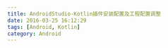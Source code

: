 ```yaml
---
title: AndroidStudio-Kotlin插件安装配置及工程配置调整
date: 2016-03-25 16:12:29
tags: [Android, Kotlin]
category: Android
---
```

